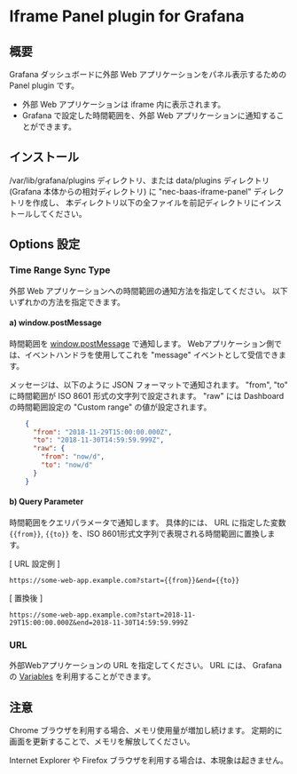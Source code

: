 Iframe Panel plugin for Grafana
======================================

概要
----

Grafana ダッシュボードに外部 Web アプリケーションをパネル表示するための Panel plugin です。

* 外部 Web アプリケーションは iframe 内に表示されます。
* Grafana で設定した時間範囲を、外部 Web アプリケーションに通知することができます。

インストール
------------

/var/lib/grafana/plugins ディレクトリ、または data/plugins ディレクトリ (Grafana 本体からの相対ディレクトリ)
に "nec-baas-iframe-panel" ディレクトリを作成し、
本ディレクトリ以下の全ファイルを前記ディレクトリにインストールしてください。

Options 設定
------------

### Time Range Sync Type

外部 Web アプリケーションへの時間範囲の通知方法を指定してください。
以下いずれかの方法を指定できます。

#### a) window.postMessage
 
時間範囲を [window.postMessage](https://developer.mozilla.org/ja/docs/Web/API/Window/postMessage) で通知します。
Webアプリケーション側では、イベントハンドラを使用してこれを "message" イベントとして受信できます。

メッセージは、以下のように JSON フォーマットで通知されます。
"from", "to" に時間範囲が ISO 8601 形式の文字列で設定されます。
"raw" には Dashboard の時間範囲設定の "Custom range" の値が設定されます。

```JSON
    {
      "from": "2018-11-29T15:00:00.000Z",
      "to": "2018-11-30T14:59:59.999Z",
      "raw": {
        "from": "now/d",
        "to": "now/d"
      }
    }
```

#### b) Query Parameter

時間範囲をクエリパラメータで通知します。
具体的には、 URL に指定した変数 `{{from}}`, `{{to}}` を、ISO 8601形式文字列で表現される時間範囲に置換します。

[ URL 設定例 ]

    https://some-web-app.example.com?start={{from}}&end={{to}}

[ 置換後 ]

    https://some-web-app.example.com?start=2018-11-29T15:00:00.000Z&end=2018-11-30T14:59:59.999Z


### URL

外部Webアプリケーションの URL を指定してください。
URL には、 Grafana の [Variables](http://docs.grafana.org/reference/templating/) を利用することができます。

注意
-------

Chrome ブラウザを利用する場合、メモリ使用量が増加し続けます。
定期的に画面を更新することで、メモリを解放してください。

Internet Explorer や Firefox ブラウザを利用する場合は、本現象は起きません。
